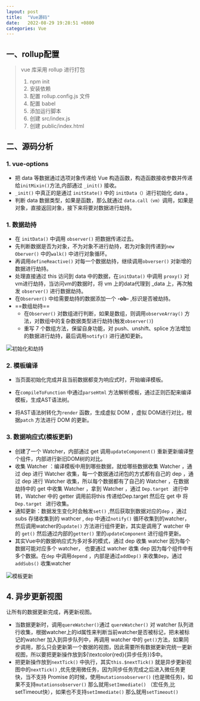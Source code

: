 ```yaml
---
layout: post
title:  "Vue源码"
date:   2022-08-29 19:28:51 +0800
categories: Vue
---
```


## 一、rollup配置

> vue 库采用 rollup 进行打包
>
> 1. npm init
> 2. 安装依赖
> 3. 配置 rollup.config.js 文件
> 4. 配置 babel
> 5. 添加运行脚本
> 6. 创建 src/index.js
> 7. 创建 public/index.html 

## 二、源码分析

###  1. vue-options

+ 把 data 等数据通过选项对象传递给 Vue 构造函数，构造函数接收参数并传递给`initMixin()`方法,内部通过 `_init()` 接收。
+  `_init()` 中真正的是通过 `initState()` 中的 `initData（）`进行初始化 data 。
+ 判断 data 数据类型，如果是函数，那么就通过 `data.call（vm）`调用，如果是对象，直接返回对象，接下来将要对数据进行劫持。

### 1. 数据劫持

+ 在 `initData()` 中调用 `observer()` 把数据传递过去。
+ 先判断数据是否为对象，不为对象不进行劫持，若为对象则传递到`new Oberver()` 中的`walk()` 中进行对象循环。
+ 再调用`defineReactive()` 对每一个数据劫持，继续调用`obverser()` 对新增的数据进行劫持。
+ 处理直接通过 this 访问到 data 中的数据，在`initData()` 中调用 `proxy()` 对vm进行劫持，当访问vm的数据时，将 vm 上的data代理到 _data 上，再次触发 `observer()` 进行数据劫持。
+ 在`Observer()` 中给需要劫持的数据添加一个 **-ob-** ,标识是否被劫持。 
+ ==数组劫持== 
  + 在`Observer()` 对数组进行判断，如果是数组，则调用`observeArray()` 方法，对数组中的复杂数据类型进行劫持(触发`observer()`) 
  + 重写 7 个数组方法，保留自身功能，对 push、unshift、splice 方法增加的数据进行劫持，最后调用`notify()` 进行通知更新。


![初始化和劫持](https://cdn.jsdelivr.net/gh/TCIano/blog_img/importcdn.png)

### 2. 模板编译

+ 当页面初始化完成并且当前数据都变为响应式时，开始编译模板。

+ 在`compileToFunction` 中通过`parseHtml` 方法解析模板，通过正则匹配来编译模板，生成AST语法树。
+ 将AST语法树转化为`render` 函数，生成虚拟 DOM ，虚拟 DOM进行对比，根据`patch` 方法进行 DOM 的更新。

### 3. 数据响应式(模板更新)

+ 创建了一个 Watcher，内部通过 get 调用`updateComponent()` 重新更新编译整个组件，内部进行新旧DOM树的对比。
+ 收集 Watcher ：编译模板中用到哪些数据，就给哪些数据收集 Watcher ，通过 dep 进行 Watcher 收集，每一个数据通过闭包的方式都有自己的 dep ，通过  dep 进行 Watcher 收集，所以每个数据都有了自己的 Watcher ，在数据劫持中的 get 中收集 Watcher ，拿到 Watcher ，通过 `Dep.target ` 进行中转，Watcher 中的 getter 调用前将this 传递给Dep.target 然后在 get 中 将`Dep.target ` 进行收集。
+ 通知更新：数据发生变化时会触发`set()` ,然后获取到数据对应的`dep` ，通过 subs 存储收集到的 wathcer , `dep` 中通过`notify()` 循环收集到的watcher，然后调用watcher的`update()` 方法进行组件更新，其实是调用了 watcher 中的 `get()` 然后通过内部的`getter()` 里的`updateComponent` 进行组件更新。
+ 其实Vue中的数据响应式为多对多的模式，通过 dep 收集 watcher 因为每个数据可能对应多个 watcher， 也要通过 watcher 收集 dep 因为每个组件中有多个数据。在`dep` 中调用`depend` ，内部是通过`addDep()` 来收集`Dep`，通过`addSubs()` 收集watcher

![模板更新](https://cdn.jsdelivr.net/gh/TCIano/blog_img/%E6%BA%90%E7%A0%81%E6%95%B0%E6%8D%AE%E5%93%8D%E5%BA%94%E5%BC%8F.png)

## 4. 异步更新视图

让所有的数据更新完成，再更新视图。

+ 当数据更新时，调用`quereWatcher()`通过 `quereWatcher()` 对 watcher 队列进行收集，根据watcher上的id属性来判断当前watcher是否被标记，把未被标记的watcher 加入到异步队列中，再调用 watcher 中的 `get()`方法，如果同步调用，那么只会更新第一个数据的视图，因此需要所有数据更新完统一更新视图，所以要把更新操作放到${\textcolor{red}{异步任务}}$中。
+ 把更新操作放到`nextTick()` 中执行，其实`this.$nextTick()` 就是异步更新视图中的`nextTick()` ,优先使用微任务，因为同步任务完成之后进入微任务更快，当不支持 Promise 的时候，使用`mutationsobserver()` (也是微任务)，如果不支持`mutationsobserver()` 那么就用`setImmediate()` （宏任务,比setTimeout快），如果也不支持`setImmediate()` 那么就用`setTimeout()` 
